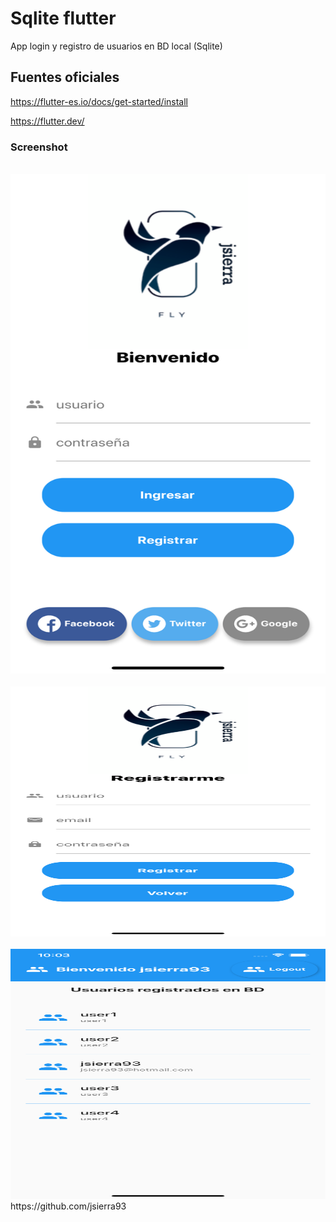 # Sqlite flutter

 App login y registro de usuarios en BD local (Sqlite)

## Fuentes oficiales

https://flutter-es.io/docs/get-started/install

https://flutter.dev/

### Screenshot
<br>
<img  width="800"
     height="800" src='assets/images/Screenshot/Login_Page.png'>
</br>
<br>
<img  width="800"
     height="400"src='assets/images/Screenshot/Registrar_Page.png'>
</br>
<br>
<img  width="800"
     height="400"src='assets/images/Screenshot/Home_Page.png'>
</br>
  https://github.com/jsierra93